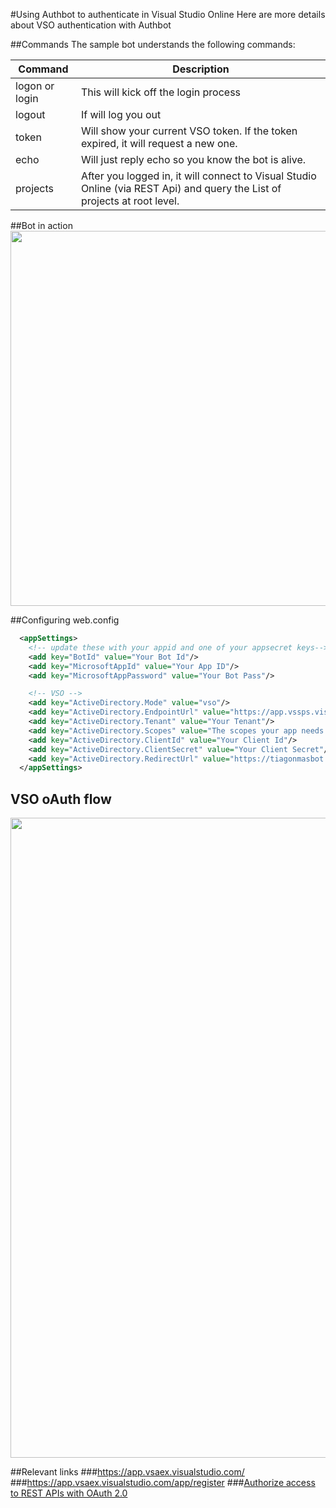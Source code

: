 #Using Authbot to authenticate in Visual Studio Online
Here are more details about VSO authentication with Authbot

##Commands
The sample bot understands the following commands:

Command | Description
--- | --- 
logon or login | This will kick off the login process
logout | If will log you out
token | Will show your current VSO token. If the token expired, it will request a new one.
echo | Will just reply echo so you know the bot is alive.
projects | After you logged in, it will connect to Visual Studio Online (via REST Api) and query the List of projects at root level.

##Bot in action
<img src="https://github.com/tiagonmas/AuthBot/blob/master/VSOBotSampeInAction.PNG" width="600">

##Configuring web.config
```xml
  <appSettings>
    <!-- update these with your appid and one of your appsecret keys-->
    <add key="BotId" value="Your Bot Id"/>
    <add key="MicrosoftAppId" value="Your App ID"/>
    <add key="MicrosoftAppPassword" value="Your Bot Pass"/>

    <!-- VSO -->
    <add key="ActiveDirectory.Mode" value="vso"/>
    <add key="ActiveDirectory.EndpointUrl" value="https://app.vssps.visualstudio.com"/> <!-- Do Not Change for VS-->
    <add key="ActiveDirectory.Tenant" value="Your Tenant"/>
    <add key="ActiveDirectory.Scopes" value="The scopes your app needs access to"/>
    <add key="ActiveDirectory.ClientId" value="Your Client Id"/>
    <add key="ActiveDirectory.ClientSecret" value="Your Client Secret"/>
    <add key="ActiveDirectory.RedirectUrl" value="https://tiagonmasbot.azurewebsites.net/api/OAuthCallback"/>
  </appSettings>
```

## VSO oAuth flow 
<img src="https://github.com/tiagonmas/AuthBot/blob/master/VSOFlow.PNG" width="1024">

##Relevant links
###https://app.vsaex.visualstudio.com/
###https://app.vsaex.visualstudio.com/app/register
###[Authorize access to REST APIs with OAuth 2.0](https://www.visualstudio.com/docs/integrate/get-started/auth/oauth)
